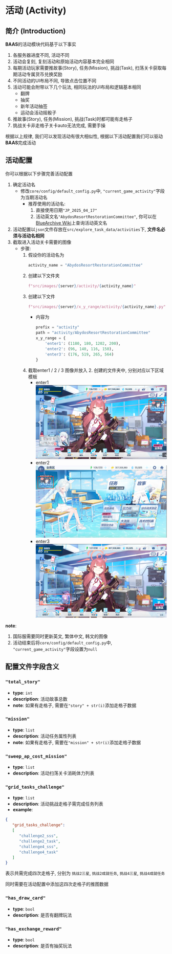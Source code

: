 # 活动 (Activity)

## 简介 (Introduction)

**BAAS**的活动模块代码基于以下事实
1. 各服务器进度不同, 活动不同
2. 活动会复刻, 复刻活动和原始活动内容基本完全相同
3. 每期活动玩家需要推故事(Story), 任务(Mission), 挑战(Task), 扫荡关卡获取每期活动专属货币兑换奖励
4. 不同活动的UI布局不同, 导致点击位置不同
5. 活动可能会附带以下几个玩法, 相同玩法的UI布局和逻辑基本相同
    - 翻牌 
    - 抽奖
    - 新年活动抽签
    - 运动会活动摇骰子
6. 推故事(Story), 任务(Mission), 挑战(Task)时都可能有走格子
7. 挑战关卡非走格子关卡auto无法完成, 需要手操

根据以上规律, 我们可以发现活动有很大相似性, 根据以下活动配置我们可以驱动**BAAS**完成活动

## 活动配置

你可以根据以下步骤完善活动配置
1. 确定活动名
    - 修改`core/config/default_config.py`中, `"current_game_activity"`字段为当期活动名
      - 推荐使用的活动名: 
        1. 直接使用日期`"JP_2025_04_17"`
        2. 活动英文名`"AbydosResortRestorationCommittee"`, 你可以在[BlueArchive Wiki](https://bluearchive.fandom.com/wiki/Event/Event_List)上查询活动英文名
2. 活动配置以`json`文件存放在`src/explore_task_data/activities`下, **文件名必须与活动名相同**
3. 截取进入活动关卡需要的图像
   - 步骤:
        1. 假设你的活动名为
           ```python
           activity_name = "AbydosResortRestorationCommittee"           
           ```
        2. 创建以下文件夹
           ```python
           f"src/images/{server}/activity/{activity_name}"
           ```
        3. 创建以下文件
           ```python
           f"src/images/{server}/x_y_range/activity/{activity_name}.py"
           ```
           - 内容为
               ```python
               prefix = "activity"  
               path = "activity/AbydosResortRestorationCommittee" 
               x_y_range = {
                   'enter1': (1180, 180, 1202, 200),
                   'enter2': (96, 140, 116, 150),
                   'enter3': (176, 519, 265, 564)
               }
               ```
        4. 截取enter1 / 2 / 3 图像并放入 2. 创建的文件夹中, 分别对应以下区域模板
            - enter1
               ![enter1.png](../../assets/activity/enter1.png)
            - enter2
               ![enter2.png](../../assets/activity/enter2.png)
            - enter3
               ![enter3.png](../../assets/activity/enter3.png)

**note**: 
1. 国际服需要同时更新英文, 繁体中文, 韩文的图像
2. 活动结束后将`core/config/default_config.py`中, `"current_game_activity"`字段设置为`null`

## 配置文件字段含义
### `"total_story"`
- **type**: `int`
- **description**: 活动故事总数
- **note**: 如果有走格子, 需要在`"story" + str(i)`添加走格子数据

### `"mission"`
- **type**: `list`
- **description**: 活动任务属性列表
- **note**: 如果有走格子, 需要在`"mission" + str(i)`添加走格子数据

### `"sweep_ap_cost_mission"`
- **type**: `list`
- **description**: 活动扫荡关卡消耗体力列表

### `"grid_tasks_challenge"`
- **type**: `list`
- **description**: 活动挑战走格子需完成任务列表
- **example**:
```json
{
   "grid_tasks_challenge": 
   [
      "challenge2_sss",
      "challenge2_task",
      "challenge4_sss",
      "challenge4_task"
   ]
}
```
表示共需完成四次走格子, 分别为 `挑战2三星`, `挑战2成就任务`, `挑战4三星`, `挑战4成就任务`

同时需要在活动配置中添加这四次走格子的推图数据

### `"has_draw_card"`
- **type**: `bool`
- **description**: 是否有翻牌玩法

### `"has_exchange_reward"`
- **type**: `bool`
- **description**: 是否有抽奖玩法

